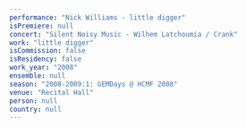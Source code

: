 ```yaml
---
performance: "Nick Williams - little digger"
isPremiere: null
concert: "Silent Noisy Music - Wilhem Latchoumia / Crank"
work: "little digger"
isCommission: false
isResidency: false
work_year: "2008"
ensemble: null
season: "2008-2009:1: GEMDays @ HCMF 2008"
venue: "Recital Hall"
person: null
country: null
---
```



